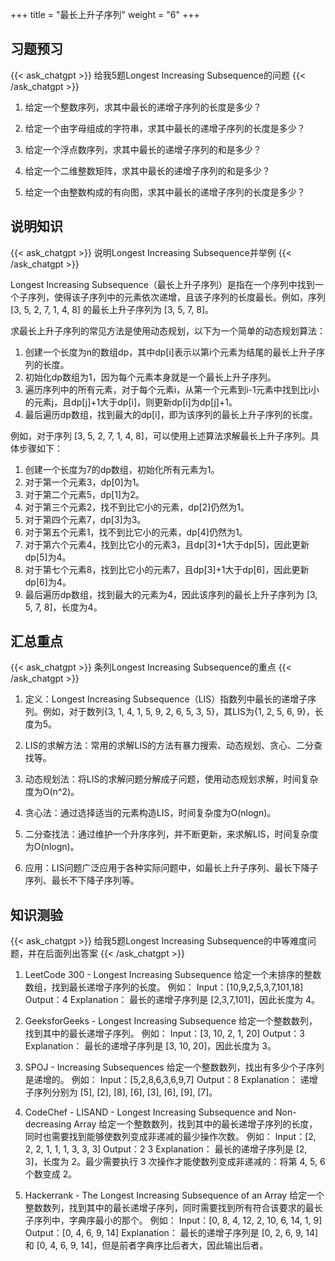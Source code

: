 +++
title = "最长上升子序列"
weight = "6"
+++
## 习题预习
{{< ask_chatgpt >}}
给我5题Longest Increasing Subsequence的问题
{{< /ask_chatgpt >}}



1. 给定一个整数序列，求其中最长的递增子序列的长度是多少？

2. 给定一个由字母组成的字符串，求其中最长的递增子序列的长度是多少？

3. 给定一个浮点数序列，求其中最长的递增子序列的和是多少？

4. 给定一个二维整数矩阵，求其中最长的递增子序列的和是多少？

5. 给定一个由整数构成的有向图，求其中最长的递增子序列的长度是多少？   

## 说明知识
{{< ask_chatgpt >}}
说明Longest Increasing Subsequence并举例
{{< /ask_chatgpt >}}



Longest Increasing Subsequence（最长上升子序列）是指在一个序列中找到一个子序列，使得该子序列中的元素依次递增，且该子序列的长度最长。例如，序列 [3, 5, 2, 7, 1, 4, 8] 的最长上升子序列为 [3, 5, 7, 8]。

求最长上升子序列的常见方法是使用动态规划，以下为一个简单的动态规划算法：

1. 创建一个长度为n的数组dp，其中dp[i]表示以第i个元素为结尾的最长上升子序列的长度。
2. 初始化dp数组为1，因为每个元素本身就是一个最长上升子序列。
3. 遍历序列中的所有元素，对于每个元素i，从第一个元素到i-1元素中找到比i小的元素j，且dp[j]+1大于dp[i]，则更新dp[i]为dp[j]+1。
4. 最后遍历dp数组，找到最大的dp[i]，即为该序列的最长上升子序列的长度。

例如，对于序列 [3, 5, 2, 7, 1, 4, 8]，可以使用上述算法求解最长上升子序列。具体步骤如下：

1. 创建一个长度为7的dp数组，初始化所有元素为1。
2. 对于第一个元素3，dp[0]为1。
3. 对于第二个元素5，dp[1]为2。
4. 对于第三个元素2，找不到比它小的元素，dp[2]仍然为1。
5. 对于第四个元素7，dp[3]为3。
6. 对于第五个元素1，找不到比它小的元素，dp[4]仍然为1。
7. 对于第六个元素4，找到比它小的元素3，且dp[3]+1大于dp[5]，因此更新dp[5]为4。
8. 对于第七个元素8，找到比它小的元素7，且dp[3]+1大于dp[6]，因此更新dp[6]为4。
9. 最后遍历dp数组，找到最大的元素为4，因此该序列的最长上升子序列为 [3, 5, 7, 8]，长度为4。   

## 汇总重点
{{< ask_chatgpt >}}
条列Longest Increasing Subsequence的重点
{{< /ask_chatgpt >}}



1. 定义：Longest Increasing Subsequence（LIS）指数列中最长的递增子序列。例如，对于数列{3, 1, 4, 1, 5, 9, 2, 6, 5, 3, 5}，其LIS为{1, 2, 5, 6, 9}，长度为5。

2. LIS的求解方法：常用的求解LIS的方法有暴力搜索、动态规划、贪心、二分查找等。

3. 动态规划法：将LIS的求解问题分解成子问题，使用动态规划求解，时间复杂度为O(n^2)。

4. 贪心法：通过选择适当的元素构造LIS，时间复杂度为O(nlogn)。

5. 二分查找法：通过维护一个升序序列，并不断更新，来求解LIS，时间复杂度为O(nlogn)。

6. 应用：LIS问题广泛应用于各种实际问题中，如最长上升子序列、最长下降子序列、最长不下降子序列等。   

## 知识测验
{{< ask_chatgpt >}}
给我5题Longest Increasing Subsequence的中等难度问题，并在后面列出答案
{{< /ask_chatgpt >}}



1. LeetCode 300 - Longest Increasing Subsequence
给定一个未排序的整数数组，找到最长递增子序列的长度。
例如：
Input：[10,9,2,5,3,7,101,18]
Output：4
Explanation：
最长的递增子序列是 [2,3,7,101]，因此长度为 4。

2. GeeksforGeeks - Longest Increasing Subsequence
给定一个整数数列，找到其中的最长递增子序列。
例如：
Input：[3, 10, 2, 1, 20]
Output：3
Explanation：
最长的递增子序列是 [3, 10, 20]，因此长度为 3。

3. SPOJ - Increasing Subsequences
给定一个整数数列，找出有多少个子序列是递增的。
例如：
Input：[5,2,8,6,3,6,9,7]
Output：8
Explanation：
递增子序列分别为 [5], [2], [8], [6], [3], [6], [9], [7]。

4. CodeChef - LISAND - Longest Increasing Subsequence and Non-decreasing Array
给定一个整数数列，找到其中的最长递增子序列的长度，同时也需要找到能够使数列变成非递减的最少操作次数。
例如：
Input：[2, 2, 2, 1, 1, 1, 3, 3, 3]
Output：2 3 
Explanation：
最长的递增子序列是 [2, 3]，长度为 2。最少需要执行 3 次操作才能使数列变成非递减的：将第 4, 5, 6 个数变成 2。

5. Hackerrank - The Longest Increasing Subsequence of an Array
给定一个整数数列，找到其中的最长递增子序列，同时需要找到所有符合该要求的最长子序列中，字典序最小的那个。
例如：
Input：[0, 8, 4, 12, 2, 10, 6, 14, 1, 9]
Output：[0, 4, 6, 9, 14]
Explanation：
最长的递增子序列是 [0, 2, 6, 9, 14] 和 [0, 4, 6, 9, 14]，但是前者字典序比后者大，因此输出后者。   

